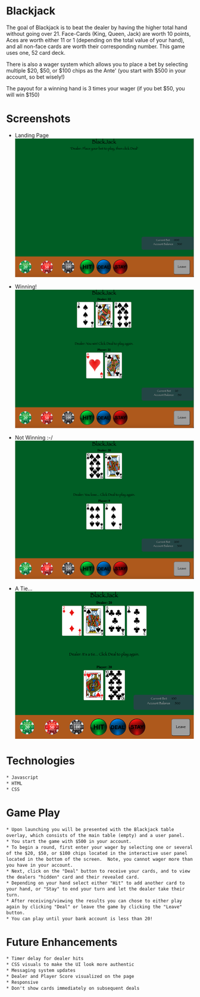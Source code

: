# Blackjack

The goal of Blackjack is to beat the dealer by having the higher total hand without going over 21.  Face-Cards (King, Queen, Jack) are worth 10 points, Aces are worth either 11 or 1 (depending on the total value of your hand), and all non-face cards are worth their corresponding number.  This game uses one, 52 card deck.

There is also a wager system which allows you to place a bet by selecting multiple $20, $50, or $100 chips as the Ante' (you start with $500 in your account, so bet wisely!)

The payout for a winning hand is 3 times your wager (if you bet $50, you will win $150)

# Screenshots
 - Landing Page
 ![](./imgs/screenshots/BlackJack%20Initial%20Screen.png)

 - Winning!
 ![](./imgs/screenshots/BlackJack_Win.png)

 - Not Winning :-/
 ![](./imgs/screenshots/BlackJack_Lose.png)

 - A Tie...
 ![](./imgs/screenshots/BlackJack_Tie.png)

# Technologies
    * Javascript
    * HTML
    * CSS

# Game Play

    * Upon launching you will be presented with the Blackjack table overlay, which consists of the main table (empty) and a user panel.
    * You start the game with $500 in your account.  
    * To begin a round, first enter your wager by selecting one or several of the $20, $50, or $100 chips located in the interactive user panel located in the bottom of the screen.  Note, you cannot wager more than you have in your account.
    * Next, click on the "Deal" button to receive your cards, and to view the dealers "hidden" card and their revealed card.
    * Depending on your hand select either "Hit" to add another card to your hand, or "Stay" to end your turn and let the dealer take their turn.
    * After receiving/viewing the results you can chose to either play again by clicking "Deal" or leave the game by clicking the "Leave" button.
    * You can play until your bank account is less than 20!

# Future Enhancements

    * Timer delay for dealer hits
    * CSS visuals to make the UI look more authentic
    * Messaging system updates
    * Dealer and Player Score visualized on the page
    * Responsive 
    * Don't show cards immediately on subsequent deals

